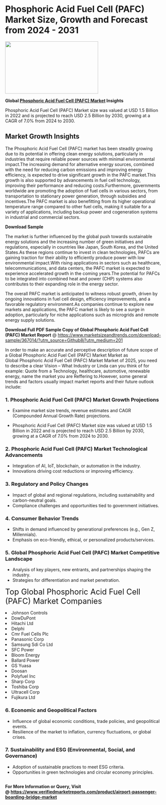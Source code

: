 <H1>Phosphoric Acid Fuel Cell (PAFC) Market Size, Growth and Forecast from 2024 - 2031</H1><img class="aligncenter size-medium wp-image-584254" src="https://thirdeyenews.in/wp-content/uploads/2024/09/Global-Market-Research-300x168.jpeg" alt="" width="300" height="168" /><p><strong>Global&nbsp;<a href="https://www.marketsizeandtrends.com/download-sample/367014/?utm_source=Github8j?utm_medium=201">Phosphoric Acid Fuel Cell (PAFC) Market</a> Insights</strong></p><p>Phosphoric Acid Fuel Cell (PAFC) Market size was valued at USD 1.5 Billion in 2022 and is projected to reach USD 2.5 Billion by 2030, growing at a CAGR of 7.0% from 2024 to 2030.</p><p><h2>Market Growth Insights</h2> <p>The Phosphoric Acid Fuel Cell (PAFC) market has been steadily growing due to its potential in offering clean energy solutions, particularly in industries that require reliable power sources with minimal environmental impact.The increasing demand for alternative energy sources, combined with the need for reducing carbon emissions and improving energy efficiency, is expected to drive significant growth in the PAFC market.This growth is also supported by advancements in fuel cell technology, improving their performance and reducing costs.Furthermore, governments worldwide are promoting the adoption of fuel cells in various sectors, from transportation to stationary power generation, through subsidies and incentives.The PAFC market is also benefitting from its higher operational temperature range compared to other fuel cells, making it suitable for a variety of applications, including backup power and cogeneration systems in industrial and commercial sectors.</p> <p><strong>Download Sample</strong></p> <p>The market is further influenced by the global push towards sustainable energy solutions and the increasing number of green initiatives and regulations, especially in countries like Japan, South Korea, and the United States.As these regions continue to invest in clean technologies, PAFCs are gaining traction for their ability to efficiently produce power with low environmental impact.With rising applications in sectors such as healthcare, telecommunications, and data centers, the PAFC market is expected to experience accelerated growth in the coming years.The potential for PAFCs to be integrated into combined heat and power (CHP) systems also contributes to their expanding role in the energy sector.</p> <p>The overall PAFC market is anticipated to witness robust growth, driven by ongoing innovations in fuel cell design, efficiency improvements, and a favorable regulatory environment.As companies continue to explore new markets and applications, the PAFC market is likely to see a surge in adoption, particularly for niche applications such as microgrids and remote energy supply solutions.</p> <p><span class=""><strong>Download Full PDF Sample Copy of Global Phosphoric Acid Fuel Cell (PAFC) Market Report</strong> @ <a href="https://www.marketsizeandtrends.com/download-sample/367014/?utm_source=Github8j?utm_medium=201" target="_blank">https://www.marketsizeandtrends.com/download-sample/367014/?utm_source=Github8j?utm_medium=201</a></span></p><p>In order to make an accurate and perceptive description of future scope of a Global&nbsp;Phosphoric Acid Fuel Cell (PAFC) Market Market as Global&nbsp;Phosphoric Acid Fuel Cell (PAFC) Market Market of 2025, you need to describe a clear Vision &ndash; What Industry or Linda can you think of for example: Quote from a Technology, healthcare, automotive, renewable energy, name the market you are Reffering to.However, some general trends and factors usually impact market reports and their future outlook include:</p><h3>1.&nbsp;<strong>Phosphoric Acid Fuel Cell (PAFC) Market Growth Projections</strong></h3><ul><li>Examine market size trends, revenue estimates and CAGR (Compounded Annual Growth Rate) projections.</li><li><p>Phosphoric Acid Fuel Cell (PAFC) Market size was valued at USD 1.5 Billion in 2022 and is projected to reach USD 2.5 Billion by 2030, growing at a CAGR of 7.0% from 2024 to 2030.</p></li></ul><h3>2.&nbsp;<strong>Phosphoric Acid Fuel Cell (PAFC) Market Technological Advancements</strong></h3><ul><li>Integration of AI, IoT, blockchain, or automation in the industry.</li><li>Innovations driving cost reductions or improving efficiency.</li></ul><h3>3.&nbsp;<strong>Regulatory and Policy Changes</strong></h3><ul><li>Impact of global and regional regulations, including sustainability and carbon-neutral goals.</li><li>Compliance challenges and opportunities tied to government initiatives.</li></ul><h3>4.&nbsp;<strong>Consumer Behavior Trends</strong></h3><ul><li>Shifts in demand influenced by generational preferences (e.g., Gen Z, Millennials).</li><li>Emphasis on eco-friendly, ethical, or personalized products/services.</li></ul><h3>5.&nbsp;<strong>Global Phosphoric Acid Fuel Cell (PAFC) Market Competitive Landscape</strong></h3><ul><li>Analysis of key players, new entrants, and partnerships shaping the industry.</li><li>Strategies for differentiation and market penetration.</li></ul><p data-pm-slice="1 1 []"><span style="color: inherit; font-family: inherit; font-size: 25px;">Top Global Phosphoric Acid Fuel Cell (PAFC) Market Companies</span></p><div class="" data-test-id=""><p><li>Johnson Controls</li><li> DowDuPont</li><li> Hitachi Ltd</li><li> Delphi</li><li> Cmr Fuel Cells Plc</li><li> Panasonic Corp</li><li> Samsung Sdi Co Ltd</li><li> SFC Power</li><li> Bloom Energy</li><li> Ballard Power</li><li> GS Yuasa</li><li> Doosan</li><li> Polyfuel Inc</li><li> Sharp Corp</li><li> Toshiba Corp</li><li> Ultracell Corp</li><li> Fujikura Ltd</li></p></div><h3>6.&nbsp;<strong>Economic and Geopolitical Factors</strong></h3><ul><li>Influence of global economic conditions, trade policies, and geopolitical events.</li><li>Resilience of the market to inflation, currency fluctuations, or global crises.</li></ul><h3>7.&nbsp;<strong>Sustainability and ESG (Environmental, Social, and Governance)</strong></h3><ul><li>Adoption of sustainable practices to meet ESG criteria.</li><li>Opportunities in green technologies and circular economy principles.</li></ul><h2><strong style="font-size: 14px;">For More Information or Query, Visit @&nbsp;</strong><a style="background-color: #ffffff; font-size: 14px;" href="https://www.marketsizeandtrends.com/report/phosphoric-acid-fuel-cell-pafc-market/" target="_blank">https://www.verifiedmarketreports.com/product/airport-passenger-boarding-bridge-market</a></h2>